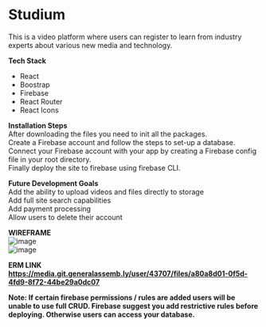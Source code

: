 # Studium
<p>This is a video platform where users can register to learn from industry experts about various new media and technology.</p>

<b>Tech Stack</b><br>
<ul>
<li>React</li>
<li>Boostrap</li>
<li>Firebase</li>
<li>React Router</li>
<li>React Icons</li>
</ul>

<b>Installation Steps</b><br>
After downloading the files you need to init all the packages. <br>
Create a Firebase account and follow the steps to set-up a database. <br>
Connect your Firebase account with your app by creating a Firebase config file in your root directory.<br>
Finally deploy the site to firebase using firebase CLI. <br>

<b>Future Development Goals</b><br>
Add the ability to upload videos and files directly to storage<br>
Add full site search capabilities<br>
Add payment processing<br>
Allow users to delete their account<br>

<b>WIREFRAME</b><br>
![image](https://user-images.githubusercontent.com/4528996/204803273-ecec8275-fd1e-4b5e-a7cb-7862e592ff85.png)<br>
![image](https://user-images.githubusercontent.com/4528996/204803701-d10fba71-cc26-4cb2-8223-31e780a0b47e.png)<br>



<b>ERM LINK<b><br>
https://media.git.generalassemb.ly/user/43707/files/a80a8d01-0f5d-4fd9-8f72-44be29a0dc07 <br>



Note: If certain firebase permissions / rules are added users will be unable to use full CRUD. Firebase suggest you add restrictive rules before deploying.
Otherwise users can access your database. 
